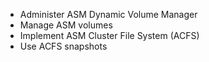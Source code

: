 
* Administer ASM Dynamic Volume Manager
* Manage ASM volumes
* Implement ASM Cluster File System (ACFS)
* Use ACFS snapshots
